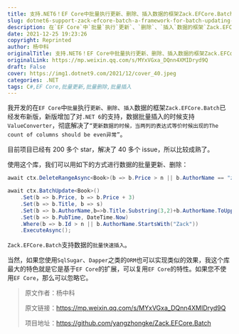 ```yaml
---
title: 支持.NET6！EF Core中批量执行更新、删除、插入数据的框架Zack.EFCore.Batch
slug: dotnet6-support-zack-efcore-batch-a-framework-for-batch-updating-deleting-and-inserting-data-in-ef-core
description: 在`EF Core`中`批量`执行`更新`、`删除`、`插入`数据的框架`Zack.EFCore.Batch`已经发布新版，新版增加了对`.NET 6`的支持，数据批量插入的时候支持`ValueConverter`，彻底解决了`“更新数据的时候，当两列的表达式等价时候出现的The count of columns should be even异常”`。
date: 2021-12-25 19:23:26
copyright: Reprinted
author: 杨中科
originalTitle: 支持.NET6！EF Core中批量执行更新、删除、插入数据的框架Zack.EFCore.Batch
originalLink: https://mp.weixin.qq.com/s/MYxVGxa_DQnn4XMIDryd9Q
draft: False
cover: https://img1.dotnet9.com/2021/12/cover_40.jpeg
categories: .NET
tags: C#,EF Core,批量更新,批量删除,批量插入
---
```


我开发的在`EF Core`中`批量`执行`更新`、`删除`、`插入`数据的框架`Zack.EFCore.Batch`已经发布新版，新版增加了对`.NET 6`的支持，数据批量插入的时候支持`ValueConverter`，彻底解决了`“更新数据的时候，当两列的表达式等价时候出现的The count of columns should be even异常”`。

目前项目已经有 200 多个 star，解决了 40 多个 issue，所以比较成熟了。

使用这个库，我们可以用如下的方式进行数据的批量更新、删除：

```C#
await ctx.DeleteRangeAsync<Book>(b => b.Price > n || b.AuthorName == "zack yang");

await ctx.BatchUpdate<Book>()
    .Set(b => b.Price, b => b.Price + 3)
    .Set(b => b.Title, b => s)
    .Set(b => b.AuthorName,b=>b.Title.Substring(3,2)+b.AuthorName.ToUpper())
    .Set(b => b.PubTime, DateTime.Now)
    .Where(b => b.Id > n || b.AuthorName.StartsWith("Zack"))
    .ExecuteAsync();
```

`Zack.EFCore.Batch`支持数据的`批量快速插入`。

当然，如果您使用`SqlSugar`、`Dapper`之类的`ORM`也可以实现类似的效果，我这个库最大的特色就是它是基于`EF Core`的扩展，可以复用`EF Core`的特性。如果您不使用`EF Core`，那么可以忽略它。

> 原文作者：杨中科
>
> 原文链接：https://mp.weixin.qq.com/s/MYxVGxa_DQnn4XMIDryd9Q
>
> 项目地址：https://github.com/yangzhongke/Zack.EFCore.Batch
